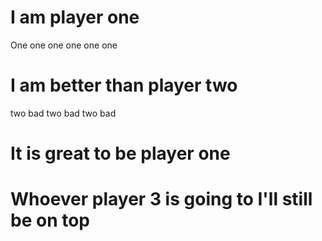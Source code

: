 # I am player one
One one one one one one

# I am better than player two
two bad two bad two bad

# It is great to be player one

# Whoever player 3 is going to I'll still be on top
